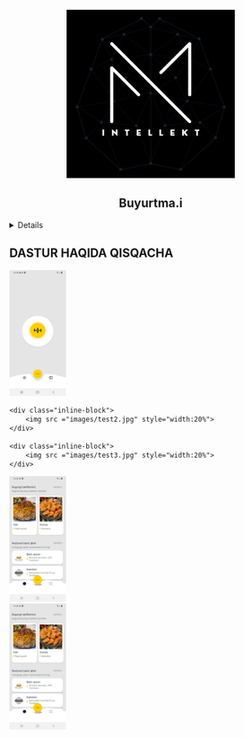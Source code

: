 <div id="top"></div>
<!--
*** Thanks for checking out the Best-README-Template. If you have a suggestion
*** that would make this better, please fork the repo and create a pull request
*** or simply open an issue with the tag "enhancement".
*** Don't forget to give the project a star!
*** Thanks again! Now go create something AMAZING! :D
-->



<!-- PROJECT SHIELDS -->
<!--
*** I'm using markdown "reference style" links for readability.
*** Reference links are enclosed in brackets [ ] instead of parentheses ( ).
*** See the bottom of this document for the declaration of the reference variables
*** for contributors-url, forks-url, etc. This is an optional, concise syntax you may use.
*** https://www.markdownguide.org/basic-syntax/#reference-style-links
-->


<!-- PROJECT LOGO -->
<br />
<div align="center">
  <a href="https://github.com/github_username/repo_name">
    <img src="images/logo.jpg" alt="Logo" width="300" height="300">
  </a>

<h2 align="center">Buyurtma.i</h2>

</div>



<!-- TABLE OF CONTENTS -->
<details>

  <ol>
    <li>
      <a href="#about-the-project">DASTUR HAQIDA QISQACHA</a>
      <ul>
        <li><a href="#built-with">Built With</a></li>
      </ul>
    </li>
    <li>
      <a href="#getting-started">Getting Started</a>
      <ul>
        <li><a href="#prerequisites">Prerequisites</a></li>
        <li><a href="#installation">Installation</a></li>
      </ul>
    </li>
    <li><a href="#usage">Usage</a></li>
    <li><a href="#roadmap">Roadmap</a></li>
    <li><a href="#contributing">Contributing</a></li>
    <li><a href="#license">License</a></li>
    <li><a href="#contact">Contact</a></li>
    <li><a href="#acknowledgments">Acknowledgments</a></li>
  </ol>
</details>



<!-- ABOUT THE PROJECT -->
## DASTUR HAQIDA QISQACHA

<div>
  <div id="banner">
    <div class="inline-block">
        <img src ="images/test1.jpg" style="width:20%">
    </div>

    <div class="inline-block">
        <img src ="images/test2.jpg" style="width:20%">
    </div>

    <div class="inline-block">
        <img src ="images/test3.jpg" style="width:20%">
    </div>
</div>

<div>
  <div class="row">
   <div class="column">
      <img src ="images/test2.jpg" style="width:20%">
   </div>
   <div class="column">
      <img src ="images/test3.jpg" style="width:20%">
   </div>
</div>
